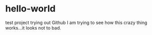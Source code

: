 # hello-world
test project trying out Github
I am trying to see how this crazy thing works...it looks not to bad.
